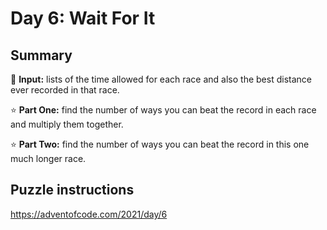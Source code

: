 # Day 6: Wait For It

## Summary

📃 **Input:** lists of the time allowed for each race and also the best distance ever recorded in that race.

⭐ **Part One:** find the number of ways you can beat the record in each race and multiply them together.

⭐ **Part Two:** find the number of ways you can beat the record in this one much longer race.

## Puzzle instructions
https://adventofcode.com/2021/day/6